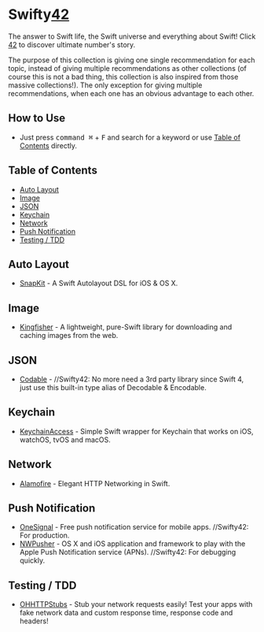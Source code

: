 # Swifty[42](https://www.independent.co.uk/life-style/history/42-the-answer-to-life-the-universe-and-everything-2205734.html)
The answer to Swift life, the Swift universe and everything about Swift! Click [42](https://www.independent.co.uk/life-style/history/42-the-answer-to-life-the-universe-and-everything-2205734.html) to discover ultimate number's story.

The purpose of this collection is giving one single recommendation for each topic, instead of giving multiple recommendations as other collections (of course this is not a bad thing, this collection is also inspired from those massive collections!). The only exception for giving multiple recommendations, when each one has an obvious advantage to each other.

## How to Use
- Just press <kbd>command ⌘</kbd> + <kbd>F</kbd> and search for a keyword or use [Table of Contents](#table-of-contents) directly.

## Table of Contents
- [Auto Layout](#auto-layout)
- [Image](#image)
- [JSON](#json)
- [Keychain](#keychain)
- [Network](#network)
- [Push Notification](#push-notification)
- [Testing / TDD](#testing--tdd)

## Auto Layout
- [SnapKit](https://github.com/SnapKit/SnapKit) - A Swift Autolayout DSL for iOS & OS X.

## Image
- [Kingfisher](https://github.com/onevcat/Kingfisher) - A lightweight, pure-Swift library for downloading and caching images from the web.

## JSON
- [Codable](https://www.raywenderlich.com/382-encoding-decoding-and-serialization-in-swift-4) - //Swifty42: No more need a 3rd party library since Swift 4, just use this built-in type alias of Decodable & Encodable.

## Keychain
- [KeychainAccess](https://github.com/kishikawakatsumi/KeychainAccess) - Simple Swift wrapper for Keychain that works on iOS, watchOS, tvOS and macOS.

## Network
- [Alamofire](https://github.com/Alamofire/Alamofire) - Elegant HTTP Networking in Swift.

## Push Notification
- [OneSignal](https://onesignal.com) - Free push notification service for mobile apps. //Swifty42: For production.
- [NWPusher](https://github.com/noodlewerk/NWPusher) - OS X and iOS application and framework to play with the Apple Push Notification service (APNs). //Swifty42: For debugging quickly.

## Testing / TDD
- [OHHTTPStubs](https://github.com/AliSoftware/OHHTTPStubs) - Stub your network requests easily! Test your apps with fake network data and custom response time, response code and headers!
